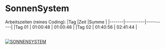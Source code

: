 # SonnenSystem

Arbeitszeiten (reines Coding):
|Tag    |Zeit      |Summe     |
|-------|----------|----------|
|Tag 01 | 01:00:48 | 01:00:48 |
|Tag 02 | 01:40:56 | 02:41:44 |

\
[![SONNENSYSTEM](https://img.youtube.com/vi/3S-FdxqOacE/maxresdefault)](https://youtu.be/3S-FdxqOacE "SONNENSYSTEM")
